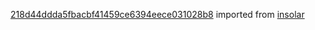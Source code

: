 [218d44ddda5fbacbf41459ce6394eece031028b8](https://github.com/insolar/insolar/commit/218d44ddda5fbacbf41459ce6394eece031028b8) imported from [insolar](https://github.com/insolar/insolar)
